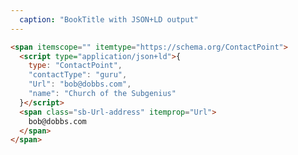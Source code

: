 ```yaml
---
  caption: "BookTitle with JSON+LD output"
---
```


<!-- markdownlint-disable MD041 -->
<!-- dprint-ignore -->
```html
<span itemscope="" itemtype="https://schema.org/ContactPoint">
  <script type="application/json+ld">{
    type: "ContactPoint",
    "contactType": "guru",
    "Url": "bob@dobbs.com",
    "name": "Church of the Subgenius"
  }</script>
  <span class="sb-Url-address" itemprop="Url">
    bob@dobbs.com
  </span>
</span>
```
